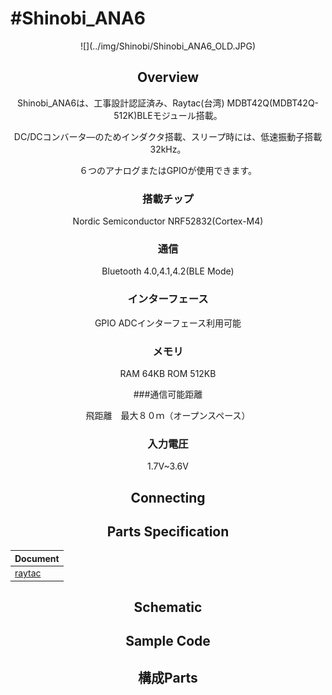 # #Shinobi_ANA6

<center>![](../img/Shinobi/Shinobi_ANA6_OLD.JPG)
<!--COLORME-->

## Overview

Shinobi_ANA6は、工事設計認証済み、Raytac(台湾) MDBT42Q(MDBT42Q-512K)BLEモジュール搭載。

DC/DCコンバータ―のためインダクタ搭載、スリープ時には、低速振動子搭載32kHz。

６つのアナログまたはGPIOが使用できます。

### 搭載チップ
Nordic Semiconductor NRF52832(Cortex-M4)

### 通信
Bluetooth 4.0,4.1,4.2(BLE Mode)

### インターフェース
GPIO ADCインターフェース利用可能

### メモリ

RAM 64KB
ROM 512KB

###通信可能距離

飛距離　最大８０ｍ（オープンスペース）

### 入力電圧

1.7V~3.6V

## Connecting

## Parts Specification
| Document |
|:--|
| [raytac](http://www.raytac.com/products.php?subid=55) |

## Schematic

## Sample Code

## 構成Parts
